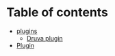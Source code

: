 # Table of contents

* [plugins](README.md)
  * [Druva plugin](plugins/page-1.md)
* [Plugin](plugin.md)
